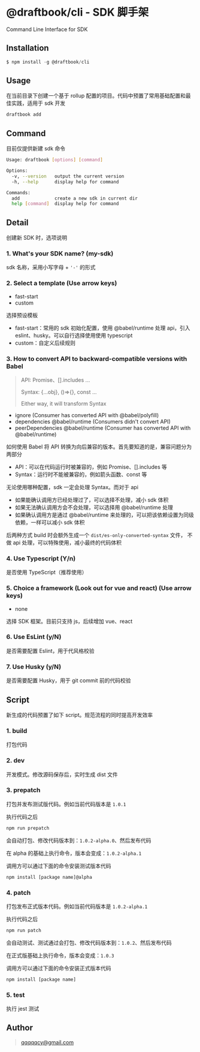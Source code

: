 # @draftbook/cli - SDK 脚手架
Command Line Interface for SDK

## Installation

```javascript
$ npm install -g @draftbook/cli
```

## Usage

在当前目录下创建一个基于 rollup 配置的项目。代码中预置了常用基础配置和最佳实践，适用于 sdk 开发

```bash
draftbook add
```

## Command

目前仅提供新建 sdk 命令

```bash
Usage: draftbook [options] [command]

Options:
  -v, --version   output the current version
  -h, --help      display help for command

Commands:
  add             create a new sdk in current dir
  help [command]  display help for command
```

## Detail

创建新 SDK 时，选项说明

### 1. What's your SDK name? (my-sdk) 
sdk 名称，采用小写字母 + `'-'` 的形式

### 2. Select a template (Use arrow keys)
- fast-start
- custom

选择预设模板
- fast-start：常用的 sdk 初始化配置，使用 @babel/runtime 处理 api，引入 eslint、husky。可以自行选择使用使用 typescript
- custom：自定义后续规则

### 3. How to convert API to backward-compatible versions with Babel
>  API: Promise、[].includes ...
>
>  Syntax: {...obj}, ()=>{}, const ...
>
>  Either way, it will transform Syntax

- ignore (Consumer has converted API with @babel/polyfill) 
- dependencies @babel/runtime (Consumers didn't convert API) 
- peerDependencies @babel/runtime (Consumer has converted API with @babel/runtime)

如何使用 Babel 将 API 转换为向后兼容的版本。首先要知道的是，兼容问题分为两部分

- API：可以在代码运行时被兼容的，例如 Promise、[].includes 等
- Syntax：运行时不能被兼容的，例如箭头函数、const 等

无论使用哪种配置，sdk 一定会处理 Syntax。而对于 api
- 如果能确认调用方已经处理过了，可以选择不处理，减小 sdk 体积
- 如果无法确认调用方会不会处理，可以选择用 @babel/runtime 处理
- 如果确认调用方是通过 @babel/runtime 来处理的，可以把该依赖设置为同级依赖，一样可以减小 sdk 体积

后两种方式 build 时会额外生成一个 `dist/es-only-converted-syntax` 文件， 不做 api 处理，可以特殊使用，减小最终的代码体积

### 4. Use Typescript (Y/n) 
是否使用 TypeScript（推荐使用）

### 5. Choice a framework (Look out for vue and react) (Use arrow keys)
- none 

选择 SDK 框架。目前只支持 js，后续增加 vue、react

### 6. Use EsLint (y/N)
是否需要配置 Eslint，用于代风格校验

### 7. Use Husky (y/N)
是否需要配置 Husky，用于 git commit 前的代码校验

## Script

新生成的代码预置了如下 script。规范流程的同时提高开发效率

### 1. build

打包代码

### 2. dev

开发模式。修改源码保存后，实时生成 dist 文件

### 3. prepatch

打包并发布测试版代码。例如当前代码版本是 `1.0.1`

执行代码之后

```bash
npm run prepatch 
```

会自动打包、修改代码版本到：`1.0.2-alpha.0`、然后发布代码

在 alpha 的基础上执行命令，版本会变成：`1.0.2-alpha.1`

调用方可以通过下面的命令安装测试版本代码

```bash
npm install [package name]@alpha
```

### 4. patch

打包发布正式版本代码。例如当前代码版本是 `1.0.2-alpha.1`

执行代码之后

```bash
npm run patch 
```

会自动测试、测试通过会打包、修改代码版本到：`1.0.2`、然后发布代码

在正式版基础上执行命令，版本会变成：`1.0.3`

调用方可以通过下面的命令安装正式版本代码

```bash
npm install [package name]
```

### 5. test
执行 jest 测试


## Author

> qqqqqcy@gmail.com